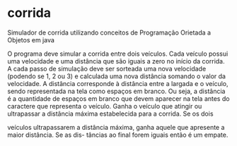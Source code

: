 # corrida
Simulador de corrida utilizando conceitos de Programação Orietada a Objetos em java

O programa deve simular a corrida entre dois veículos. Cada veículo possui uma velocidade e uma
distância que são iguais a zero no início da corrida.
A cada passo de simulação deve ser sorteada uma nova velocidade (podendo se 1, 2 ou 3) e calculada
uma nova distância somando o valor da velocidade.
A distância corresponde à distância entre a largada e o veículo, sendo representada na tela como
espaços em branco. Ou seja, a distância é a quantidade de espaços em branco que devem aparecer na
tela antes do caractere que representa o veículo.
Ganha o veículo que atingir ou ultrapassar a distância máxima estabelecida para a corrida. Se os dois

veículos ultrapassarem a distância máxima, ganha aquele que apresente a maior distância. Se as dis-
tâncias ao final forem iguais então é um empate.
